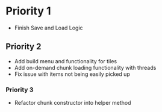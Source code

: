 # Priority 1
- Finish Save and Load Logic

## Priority 2
- Add build menu and functionality for tiles
- Add on-demand chunk loading functionality with threads
- Fix issue with items not being easily picked up

### Priority 3
- Refactor chunk constructor into helper method
